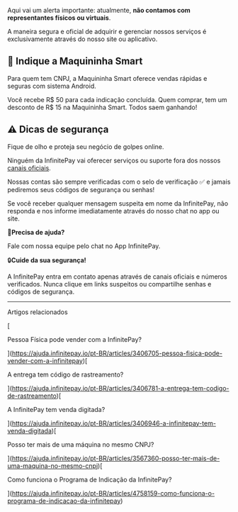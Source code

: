 Aqui vai um alerta importante: atualmente, **não contamos com representantes físicos ou virtuais**.

A maneira segura e oficial de adquirir e gerenciar nossos serviços é exclusivamente através do nosso site ou aplicativo.

## **🤑 Indique a Maquininha Smart**

Para quem tem CNPJ, a Maquininha Smart oferece vendas rápidas e seguras com sistema Android.

Você recebe R$ 50 para cada indicação concluída. Quem comprar, tem um desconto de R$ 15 na Maquininha Smart. Todos saem ganhando!

## **⚠️ Dicas de segurança**

Fique de olho e proteja seu negócio de golpes online.

Ninguém da InfinitePay vai oferecer serviços ou suporte fora dos nossos [canais oficiais](https://ajuda.infinitepay.io/pt-BR/articles/3406982-quais-sao-os-canais-de-atendimento-da-infinitepay).

Nossas contas são sempre verificadas com o selo de verificação ✅ e jamais pediremos seus códigos de segurança ou senhas!

Se você receber qualquer mensagem suspeita em nome da InfinitePay, não responda e nos informe imediatamente através do nosso chat no app ou site.

🔔**Precisa de ajuda?**

Fale com nossa equipe pelo chat no App InfinitePay.

🔒**Cuide da sua segurança!**

A InfinitePay entra em contato apenas através de canais oficiais e números verificados. Nunca clique em links suspeitos ou compartilhe senhas e códigos de segurança.

___

Artigos relacionados

[

Pessoa Física pode vender com a InfinitePay?

](https://ajuda.infinitepay.io/pt-BR/articles/3406705-pessoa-fisica-pode-vender-com-a-infinitepay)[

A entrega tem código de rastreamento?

](https://ajuda.infinitepay.io/pt-BR/articles/3406781-a-entrega-tem-codigo-de-rastreamento)[

A InfinitePay tem venda digitada?

](https://ajuda.infinitepay.io/pt-BR/articles/3406946-a-infinitepay-tem-venda-digitada)[

Posso ter mais de uma máquina no mesmo CNPJ?

](https://ajuda.infinitepay.io/pt-BR/articles/3567360-posso-ter-mais-de-uma-maquina-no-mesmo-cnpj)[

Como funciona o Programa de Indicação da InfinitePay?

](https://ajuda.infinitepay.io/pt-BR/articles/4758159-como-funciona-o-programa-de-indicacao-da-infinitepay)